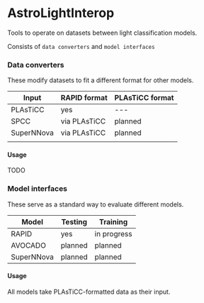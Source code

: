 # AstroLightInterop

Tools to operate on datasets between light classification models.

Consists of `data converters` and `model interfaces`

### Data converters

These modify datasets to fit a different format for other models.



| Input      | RAPID format | PLAsTiCC format |
|------------|--------------|-----------------|
| PLAsTiCC   | yes          | ---             |
| SPCC       | via PLAsTiCC | planned         |
| SuperNNova | via PLAsTiCC | planned         |
|            |              |                 |
#### Usage
TODO

### Model interfaces

These serve as a standard way to evaluate different models. 

| Model | Testing | Training
| ----- | ------- | -------- |
| RAPID | yes | in progress |
| AVOCADO | planned | planned |
| SuperNNova | planned | planned |

#### Usage
All models take PLAsTiCC-formatted data as their input.


